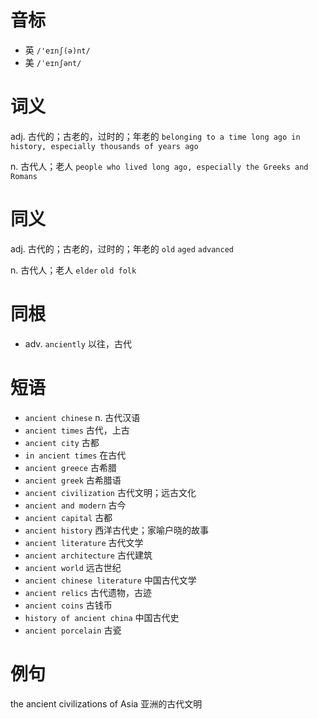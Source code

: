 # 音标

- 英 `/'eɪnʃ(ə)nt/`
- 美 `/ˈeɪnʃənt/`

# 词义

adj. 古代的；古老的，过时的；年老的
`belonging to a time long ago in history, especially thousands of years ago`

n. 古代人；老人
`people who lived long ago, especially the Greeks and Romans`

# 同义

adj. 古代的；古老的，过时的；年老的
`old` `aged` `advanced`

n. 古代人；老人
`elder` `old folk`

# 同根

- adv. `anciently` 以往，古代

# 短语

- `ancient chinese` n. 古代汉语
- `ancient times` 古代，上古
- `ancient city` 古都
- `in ancient times` 在古代
- `ancient greece` 古希腊
- `ancient greek` 古希腊语
- `ancient civilization` 古代文明；远古文化
- `ancient and modern` 古今
- `ancient capital` 古都
- `ancient history` 西洋古代史；家喻户晓的故事
- `ancient literature` 古代文学
- `ancient architecture` 古代建筑
- `ancient world` 远古世纪
- `ancient chinese literature` 中国古代文学
- `ancient relics` 古代遗物，古迹
- `ancient coins` 古钱币
- `history of ancient china` 中国古代史
- `ancient porcelain` 古瓷

# 例句

the ancient civilizations of Asia
亚洲的古代文明


